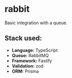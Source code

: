 # rabbit
Basic integration with a queue.

## Stack used:
- **Language:** TypeScript
- **Queue:** RabbitMQ
- **Framework:** Fastify
- **Validation:** zod
- **ORM:** Prisma
